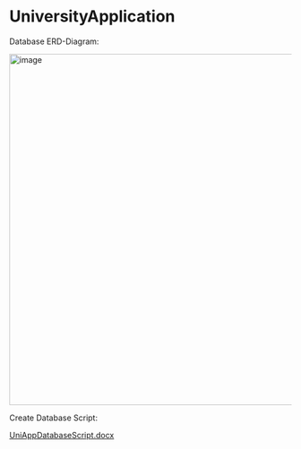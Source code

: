 # UniversityApplication

Database ERD-Diagram:

<img width="627" alt="image" src="https://user-images.githubusercontent.com/53918599/139909570-1b8f7372-3bc8-4037-881a-471b80aad252.png">

Create Database Script:

[UniAppDatabaseScript.docx](https://github.com/hs-alford/UniversityApplication/files/7462601/UniAppDatabaseScript.docx)
